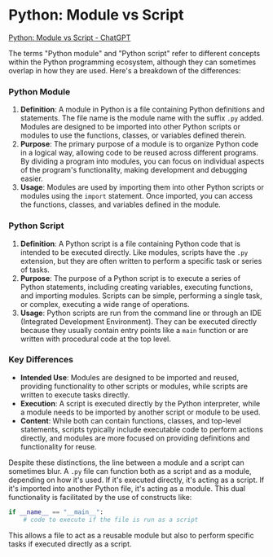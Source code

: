 # Python: Module vs Script

[Python: Module vs Script - ChatGPT](https://chat.openai.com/share/b1a8a15b-1fe7-4c19-934c-b156587ca9ad)

The terms "Python module" and "Python script" refer to different concepts within the Python programming ecosystem, although they can sometimes overlap in how they are used. Here's a breakdown of the differences:

### Python Module

1. **Definition**: A module in Python is a file containing Python definitions and statements. The file name is the module name with the suffix `.py` added. Modules are designed to be imported into other Python scripts or modules to use the functions, classes, or variables defined therein.
2. **Purpose**: The primary purpose of a module is to organize Python code in a logical way, allowing code to be reused across different programs. By dividing a program into modules, you can focus on individual aspects of the program's functionality, making development and debugging easier.
3. **Usage**: Modules are used by importing them into other Python scripts or modules using the `import` statement. Once imported, you can access the functions, classes, and variables defined in the module.

### Python Script

1. **Definition**: A Python script is a file containing Python code that is intended to be executed directly. Like modules, scripts have the `.py` extension, but they are often written to perform a specific task or series of tasks.
2. **Purpose**: The purpose of a Python script is to execute a series of Python statements, including creating variables, executing functions, and importing modules. Scripts can be simple, performing a single task, or complex, executing a wide range of operations.
3. **Usage**: Python scripts are run from the command line or through an IDE (Integrated Development Environment). They can be executed directly because they usually contain entry points like a `main` function or are written with procedural code at the top level.

### Key Differences

- **Intended Use**: Modules are designed to be imported and reused, providing functionality to other scripts or modules, while scripts are written to execute tasks directly.
- **Execution**: A script is executed directly by the Python interpreter, while a module needs to be imported by another script or module to be used.
- **Content**: While both can contain functions, classes, and top-level statements, scripts typically include executable code to perform actions directly, and modules are more focused on providing definitions and functionality for reuse.

Despite these distinctions, the line between a module and a script can sometimes blur. A `.py` file can function both as a script and as a module, depending on how it's used. If it's executed directly, it's acting as a script. If it's imported into another Python file, it's acting as a module. This dual functionality is facilitated by the use of constructs like:

```python
if __name__ == "__main__":
    # code to execute if the file is run as a script
```

This allows a file to act as a reusable module but also to perform specific tasks if executed directly as a script.